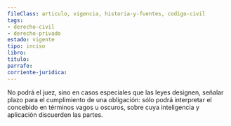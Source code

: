 ```yaml
---
fileClass: articulo, vigencia, historia-y-fuentes, codigo-civil
tags:
- derecho-civil
- derecho-privado
estado: vigente
tipo: inciso
libro:
titulo:
parrafo:
corriente-juridica:
---
```

No podrá el juez, sino en casos especiales que las leyes designen, señalar plazo para el cumplimiento de una obligación: sólo podrá interpretar el concebido en términos vagos u oscuros, sobre cuya inteligencia y aplicación discuerden las partes.